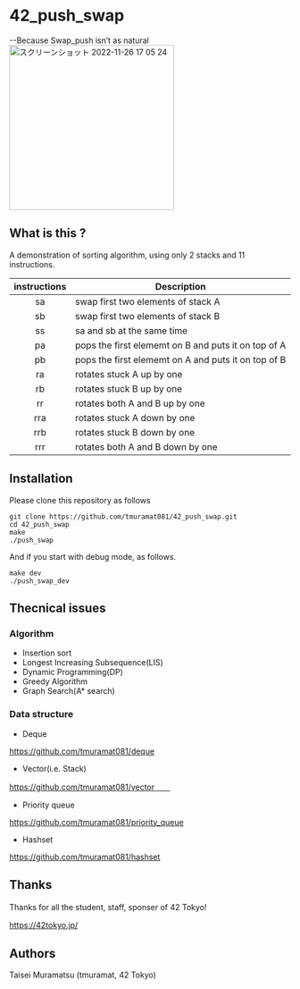 # 42_push_swap
--Because Swap_push isn’t as natural
<img width="295" alt="スクリーンショット 2022-11-26 17 05 24" src="https://user-images.githubusercontent.com/91453112/204078986-2c3e34c4-926b-4e83-8d34-dd547b156904.png">

## What is this ?
A demonstration of sorting algorithm, using only 2 stacks and 11 instructions.

| instructions  | Description   |
|:-------------:|---------------|
| sa            | swap first two elements of stack A |
| sb            | swap first two elements of stack B |
| ss            | sa and sb at the same time |
| pa            | pops the first elememt on B and puts it on top of A |
| pb            | pops the first elememt on A and puts it on top of B |
| ra            | rotates stuck A up by one|
| rb            | rotates stuck B up by one |
| rr            | rotates both A and B up by one |
| rra           | rotates stuck A down by one |
| rrb           | rotates stuck B down by one |
| rrr           | rotates both A and B down by one |

## Installation

Please clone this repository as follows

```
git clone https://github.com/tmuramat081/42_push_swap.git  
cd 42_push_swap
make
./push_swap
```

And if you start with debug mode, as follows. 

```
make dev
./push_swap_dev
```

## Thecnical issues
### Algorithm
- Insertion sort
- Longest Increasing Subsequence(LIS)
- Dynamic Programming(DP)
- Greedy Algorithm
- Graph Search(A* search)

### Data structure
- Deque  

https://github.com/tmuramat081/deque  
- Vector(i.e. Stack) 

https://github.com/tmuramat081/vector　　
- Priority queue 

https://github.com/tmuramat081/priority_queue  
- Hashset 

https://github.com/tmuramat081/hashset  


## Thanks
Thanks for all the student, staff, sponser of 42 Tokyo!　　

https://42tokyo.jp/

## Authors
Taisei Muramatsu (tmuramat, 42 Tokyo)
